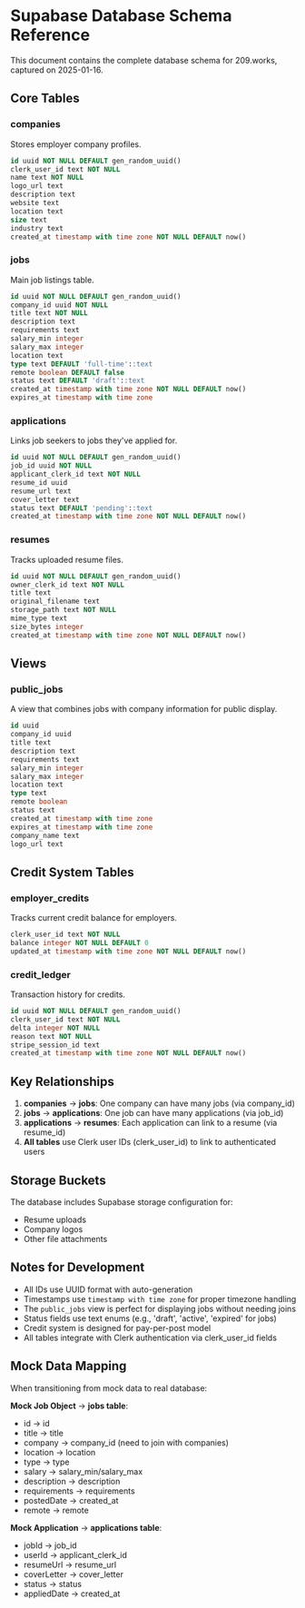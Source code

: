 # Supabase Database Schema Reference

This document contains the complete database schema for 209.works, captured on 2025-01-16.

## Core Tables

### companies
Stores employer company profiles.

```sql
id uuid NOT NULL DEFAULT gen_random_uuid()
clerk_user_id text NOT NULL
name text NOT NULL
logo_url text
description text
website text
location text
size text
industry text
created_at timestamp with time zone NOT NULL DEFAULT now()
```

### jobs
Main job listings table.

```sql
id uuid NOT NULL DEFAULT gen_random_uuid()
company_id uuid NOT NULL
title text NOT NULL
description text
requirements text
salary_min integer
salary_max integer
location text
type text DEFAULT 'full-time'::text
remote boolean DEFAULT false
status text DEFAULT 'draft'::text
created_at timestamp with time zone NOT NULL DEFAULT now()
expires_at timestamp with time zone
```

### applications
Links job seekers to jobs they've applied for.

```sql
id uuid NOT NULL DEFAULT gen_random_uuid()
job_id uuid NOT NULL
applicant_clerk_id text NOT NULL
resume_id uuid
resume_url text
cover_letter text
status text DEFAULT 'pending'::text
created_at timestamp with time zone NOT NULL DEFAULT now()
```

### resumes
Tracks uploaded resume files.

```sql
id uuid NOT NULL DEFAULT gen_random_uuid()
owner_clerk_id text NOT NULL
title text
original_filename text
storage_path text NOT NULL
mime_type text
size_bytes integer
created_at timestamp with time zone NOT NULL DEFAULT now()
```

## Views

### public_jobs
A view that combines jobs with company information for public display.

```sql
id uuid
company_id uuid
title text
description text
requirements text
salary_min integer
salary_max integer
location text
type text
remote boolean
status text
created_at timestamp with time zone
expires_at timestamp with time zone
company_name text
logo_url text
```

## Credit System Tables

### employer_credits
Tracks current credit balance for employers.

```sql
clerk_user_id text NOT NULL
balance integer NOT NULL DEFAULT 0
updated_at timestamp with time zone NOT NULL DEFAULT now()
```

### credit_ledger
Transaction history for credits.

```sql
id uuid NOT NULL DEFAULT gen_random_uuid()
clerk_user_id text NOT NULL
delta integer NOT NULL
reason text NOT NULL
stripe_session_id text
created_at timestamp with time zone NOT NULL DEFAULT now()
```

## Key Relationships

1. **companies** → **jobs**: One company can have many jobs (via company_id)
2. **jobs** → **applications**: One job can have many applications (via job_id)
3. **applications** → **resumes**: Each application can link to a resume (via resume_id)
4. **All tables** use Clerk user IDs (clerk_user_id) to link to authenticated users

## Storage Buckets

The database includes Supabase storage configuration for:
- Resume uploads
- Company logos
- Other file attachments

## Notes for Development

- All IDs use UUID format with auto-generation
- Timestamps use `timestamp with time zone` for proper timezone handling
- The `public_jobs` view is perfect for displaying jobs without needing joins
- Status fields use text enums (e.g., 'draft', 'active', 'expired' for jobs)
- Credit system is designed for pay-per-post model
- All tables integrate with Clerk authentication via clerk_user_id fields

## Mock Data Mapping

When transitioning from mock data to real database:

**Mock Job Object** → **jobs table**:
- id → id
- title → title
- company → company_id (need to join with companies)
- location → location
- type → type
- salary → salary_min/salary_max
- description → description
- requirements → requirements
- postedDate → created_at
- remote → remote

**Mock Application** → **applications table**:
- jobId → job_id
- userId → applicant_clerk_id
- resumeUrl → resume_url
- coverLetter → cover_letter
- status → status
- appliedDate → created_at